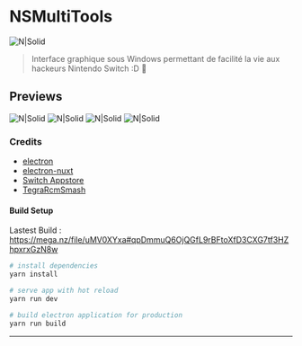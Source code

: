 # NSMultiTools

![N|Solid](https://i.ibb.co/gzP9pgy/win-icon.png)

> Interface graphique sous Windows permettant de facilité la vie aux hackeurs Nintendo Switch :D 🍭

## Previews

![N|Solid](https://i.imgur.com/XHCLkio.png)
![N|Solid](https://i.imgur.com/vwCFIsC.png)
![N|Solid](https://i.imgur.com/EkwsCqM.png)
![N|Solid](https://i.imgur.com/Gsbhn9Q.png)

### Credits

* [electron](https://www.electronjs.org/)
* [electron-nuxt](https://github.com/michalzaq12/electron-nuxt)
* [Switch Appstore](https://www.switchbru.com/appstore/#/)
* [TegraRcmSmash](https://github.com/rajkosto/TegraRcmSmash)


#### Build Setup

Lastest Build : https://mega.nz/file/uMV0XYxa#qpDmmuQ6OjQGfL9rBFtoXfD3CXG7tf3HZhpxrxGzN8w

``` bash
# install dependencies
yarn install

# serve app with hot reload
yarn run dev

# build electron application for production
yarn run build


```

---
